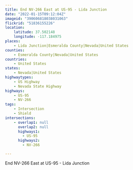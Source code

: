 ```yaml
---
title: End NV-266 East at US-95 - Lida Junction
date: "2022-01-15T09:12:04Z"
imageid: "390606818038031063"
flickrid: "51836155226"
location:
    latitude: 37.502148
    longitude: -117.184975
places:
    - Lida Junction|Esmeralda County|Nevada|United States
counties:
    - Esmeralda County|Nevada|United States
countries:
    - United States
states:
    - Nevada|United States
highwaytypes:
    - US Highway
    - Nevada State Highway
highways:
    - US-95
    - NV-266
tags:
    - Intersection
    - Shield
intersections:
    - overlap1: null
      overlap2: null
      highways1:
        - US-95
      highways2:
        - NV-266

---
```

End NV-266 East at US-95 - Lida Junction